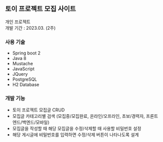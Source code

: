 ## 토이 프로젝트 모집 사이트

개인 프로젝트</br>
개발 기간 : 2023.03. (2주)

### 사용 기술
- Spring boot 2
- Java 8
- Mustache
- JavaScript
- JQuery
- PostgreSQL
- H2 Database

### 개발 기능
- 토이 프로젝트 모집글 CRUD
- 모집글 카테고리별 검색 (모집중/모집완료, 온라인/오프라인, 초보/경력자, 프론트엔드/백엔드/모바일)
- 모집글을 작성할 때 해당 모집글을 수정/삭제할 때 사용할 비밀번호 설정
- 해당 게시글에 비밀번호를 입력하면 수정/삭제 버튼이 나타나도록 설계
